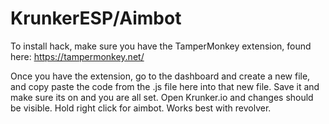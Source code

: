 # KrunkerESP/Aimbot


To install hack, make sure you have the TamperMonkey extension, found here: https://tampermonkey.net/

Once you have the extension, go to the dashboard and create a new file, and copy paste the code from the .js file here into that new file. Save it and make sure its on and you are all set. Open Krunker.io and changes should be visible. Hold right click for aimbot. Works best with revolver. 
